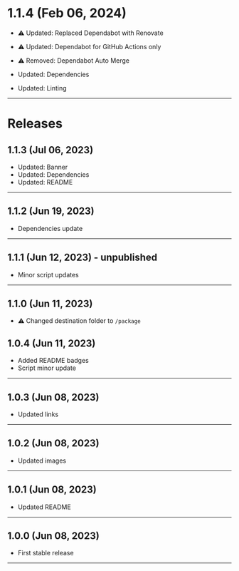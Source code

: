 # 1.1.4 (Feb 06, 2024)

- :warning: Updated: Replaced Dependabot with Renovate
- :warning: Updated: Dependabot for GitHub Actions only
- :warning: Removed: Dependabot Auto Merge

- Updated: Dependencies
- Updated: Linting

---

# Releases

## 1.1.3 (Jul 06, 2023)

- Updated: Banner
- Updated: Dependencies
- Updated: README

---

## 1.1.2 (Jun 19, 2023)

- Dependencies update

---

## 1.1.1 (Jun 12, 2023) - unpublished

- Minor script updates

---

## 1.1.0 (Jun 11, 2023)

- :warning: Changed destination folder to `/package`

## 1.0.4 (Jun 11, 2023)

- Added README badges
- Script minor update

---

## 1.0.3 (Jun 08, 2023)

- Updated links

---

## 1.0.2 (Jun 08, 2023)

- Updated images

---

## 1.0.1 (Jun 08, 2023)

- Updated README

---

## 1.0.0 (Jun 08, 2023)

- First stable release

---
